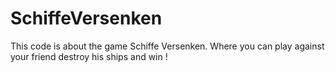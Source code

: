 # SchiffeVersenken
This code is about the game Schiffe Versenken. Where you can play against your friend destroy his ships and win !
